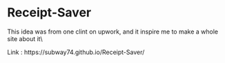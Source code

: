 # Receipt-Saver

<p>
    This idea was from one clint on upwork,
    and it inspire me to make a whole site about it\
</p>

<p>
    Link : https://subway74.github.io/Receipt-Saver/
</p>